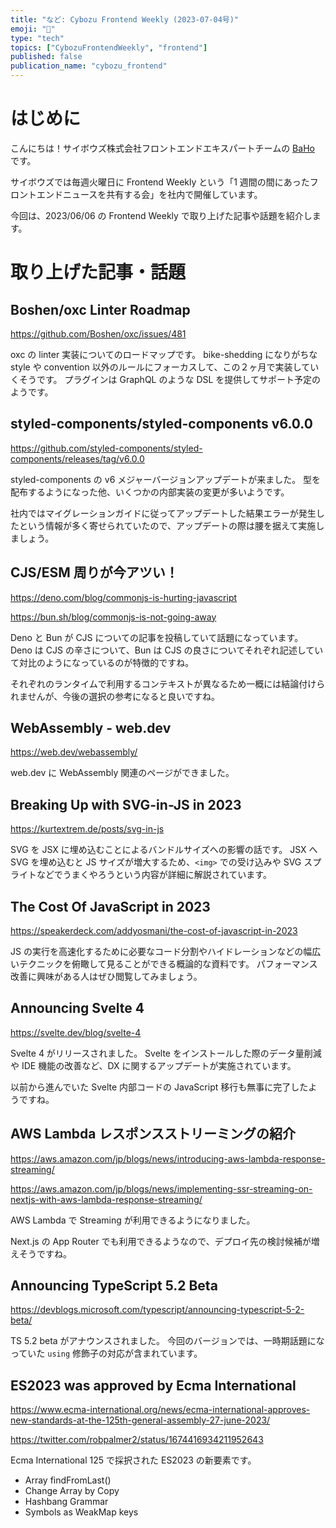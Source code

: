 ```yaml
---
title: "など: Cybozu Frontend Weekly (2023-07-04号)"
emoji: "🌴"
type: "tech"
topics: ["CybozuFrontendWeekly", "frontend"]
published: false
publication_name: "cybozu_frontend"
---
```


# はじめに

こんにちは！サイボウズ株式会社フロントエンドエキスパートチームの [BaHo](https://twitter.com/b4h0_c4t) です。

サイボウズでは毎週火曜日に Frontend Weekly という「1 週間の間にあったフロントエンドニュースを共有する会」を社内で開催しています。

今回は、2023/06/06 の Frontend Weekly で取り上げた記事や話題を紹介します。

# 取り上げた記事・話題

## Boshen/oxc Linter Roadmap

https://github.com/Boshen/oxc/issues/481

oxc の linter 実装についてのロードマップです。
bike-shedding になりがちな style や convention 以外のルールにフォーカスして、この２ヶ月で実装していくそうです。
プラグインは GraphQL のような DSL を提供してサポート予定のようです。

## styled-components/styled-components v6.0.0

https://github.com/styled-components/styled-components/releases/tag/v6.0.0

styled-components の v6 メジャーバージョンアップデートが来ました。
型を配布するようになった他、いくつかの内部実装の変更が多いようです。

社内ではマイグレーションガイドに従ってアップデートした結果エラーが発生したという情報が多く寄せられていたので、アップデートの際は腰を据えて実施しましょう。

## CJS/ESM 周りが今アツい！

https://deno.com/blog/commonjs-is-hurting-javascript

https://bun.sh/blog/commonjs-is-not-going-away

Deno と Bun が CJS についての記事を投稿していて話題になっています。
Deno は CJS の辛さについて、Bun は CJS の良さについてそれぞれ記述していて対比のようになっているのが特徴的ですね。

それぞれのランタイムで利用するコンテキストが異なるため一概には結論付けられませんが、今後の選択の参考になると良いですね。

## WebAssembly - web.dev

https://web.dev/webassembly/

web.dev に WebAssembly 関連のページができました。

## Breaking Up with SVG-in-JS in 2023

https://kurtextrem.de/posts/svg-in-js

SVG を JSX に埋め込むことによるバンドルサイズへの影響の話です。
JSX へ SVG を埋め込むと JS サイズが増大するため、`<img>` での受け込みや SVG スプライトなどでうまくやろうという内容が詳細に解説されています。

## The Cost Of JavaScript in 2023

https://speakerdeck.com/addyosmani/the-cost-of-javascript-in-2023

JS の実行を高速化するために必要なコード分割やハイドレーションなどの幅広いテクニックを俯瞰して見ることができる概論的な資料です。
パフォーマンス改善に興味がある人はぜひ閲覧してみましょう。

## Announcing Svelte 4

https://svelte.dev/blog/svelte-4

Svelte 4 がリリースされました。
Svelte をインストールした際のデータ量削減や IDE 機能の改善など、DX に関するアップデートが実施されています。

以前から進んでいた Svelte 内部コードの JavaScript 移行も無事に完了したようですね。

## AWS Lambda レスポンスストリーミングの紹介

https://aws.amazon.com/jp/blogs/news/introducing-aws-lambda-response-streaming/

https://aws.amazon.com/jp/blogs/news/implementing-ssr-streaming-on-nextjs-with-aws-lambda-response-streaming/

AWS Lambda で Streaming が利用できるようになりました。

Next.js の App Router でも利用できるようなので、デプロイ先の検討候補が増えそうですね。

## Announcing TypeScript 5.2 Beta

https://devblogs.microsoft.com/typescript/announcing-typescript-5-2-beta/

TS 5.2 beta がアナウンスされました。
今回のバージョンでは、一時期話題になっていた `using` 修飾子の対応が含まれています。

## ES2023 was approved by Ecma International

https://www.ecma-international.org/news/ecma-international-approves-new-standards-at-the-125th-general-assembly-27-june-2023/

https://twitter.com/robpalmer2/status/1674416934211952643

Ecma International 125 で採択された ES2023 の新要素です。

- Array findFromLast()
- Change Array by Copy
- Hashbang Grammar
- Symbols as WeakMap keys
